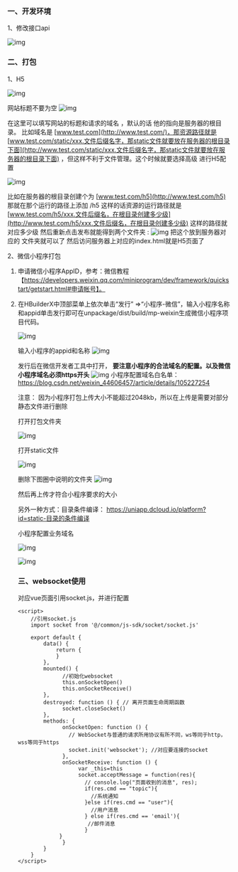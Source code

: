 ### 一、开发环境

1、修改接口api

![img](https://img.kancloud.cn/4e/ff/4efff062a973fab2d04045a2aafa56dd_1374x534.png)

### 二、打包

1、H5

![img](https://img.kancloud.cn/45/f1/45f1aa90a5954119782944fb3be0c0f8_1920x1080.png)

网站标题不要为空
![img](https://img.kancloud.cn/d2/fc/d2fca7cdcf96ae0a661f1f33b3908a66_426x195.png)

在这里可以填写网站的标题和请求的域名 ，默认的话 他的指向是服务器的根目录。
比如域名是 [www.test.com](http://www.test.com/)，那资源路径就是 [www.test.com/static/xxx.文件后缀名字，那static文件就要放在服务器的根目录下面](http://www.test.com/static/xxx.文件后缀名字，那static文件就要放在服务器的根目录下面) ，但这样不利于文件管理。这个时候就要选择高级 进行H5配置

![img](https://img.kancloud.cn/e7/9d/e79d5141fdaa260fe4cc6da892e07db3_757x590.png)

比如在服务器的根目录创建个为 [www.test.com/h5](http://www.test.com/h5) 那就在那个运行的路径上添加 /h5
这样的话资源的运行路径就是 [www.test.com/h5/xxx.文件后缀名，在根目录创建多少级](http://www.test.com/h5/xxx.文件后缀名，在根目录创建多少级) 这样的路径就对应多少级
然后重新点击发布就能得到两个文件夹
:
![img](https://img.kancloud.cn/af/0f/af0fb1c433f3b52e680e29531365a9e4_650x164.png)
把这个放到服务器对应的 文件夹就可以了 然后访问服务器上对应的index.html就是H5页面了

2、微信小程序打包

1. 申请微信小程序AppID，参考：微信教程【https://developers.weixin.qq.com/miniprogram/dev/framework/quickstart/getstart.html#申请帐号】。

2. 在HBuilderX中顶部菜单上依次单击“发行” =>“小程序-微信”，输入小程序名称和appid单击发行即可在unpackage/dist/build/mp-weixin生成微信小程序项目代码。

   ![img](https://img.kancloud.cn/6e/2c/6e2c306c9674accc64ec8f5d24e14c06_1920x1080.png)

   输入小程序的appid和名称
   ![img](https://img.kancloud.cn/98/76/9876b1aaa9699ef1cd97e1cea67ec568_833x397.png)

   发行后在微信开发者工具中打开，
   **要注意小程序的合法域名的配置。以及微信小程序域名必须https开头**
   ![img](https://img.kancloud.cn/fd/ec/fdec91f7e7c2655f8f21e5c12b36b607_1919x748.png)
   小程序配置域名白名单：https://blog.csdn.net/weixin_44606457/article/details/105227254

   注意：
   因为小程序打包上传大小不能超过2048kb，所以在上传是需要对部分静态文件进行删除

   打开打包文件夹

   ![img](https://img.kancloud.cn/b2/d1/b2d15e18eb376e02ab7f146e302904a9_1311x693.png)

   打开static文件

   ![img](https://img.kancloud.cn/c7/af/c7af19209f34ba0b01ec5bf73832a937_385x263.png)

   删除下图圈中说明的文件夹
   ![img](https://img.kancloud.cn/c4/a4/c4a4b9b1fa8629b8d484cfcf0fe63c2d_1499x374.png)

   然后再上传才符合小程序要求的大小

   另外一种方式：目录条件编译：
   https://uniapp.dcloud.io/platform?id=static-目录的条件编译

   小程序配置业务域名

   ![img](https://img.kancloud.cn/f9/34/f934c7965f8e7c9767574651537f6611_1305x801.png)

   ![img](https://img.kancloud.cn/35/79/3579d02a52f31e74b8c198101ad24b9a_1445x776.png)

   ### 三、websocket使用

   对应vue页面引用socket.js，并进行配置

   ```
   <script>
       //引用socket.js
       import socket from '@/common/js-sdk/socket/socket.js'
   
       export default {
           data() {
               return {
               }
           },
           mounted() { 
                 //初始化websocket
                 this.onSocketOpen()
                 this.onSocketReceive()
           },
           destroyed: function () { // 离开页面生命周期函数
                 socket.closeSocket()
           },
           methods: {
                 onSocketOpen: function () {
                   // WebSocket与普通的请求所用协议有所不同，ws等同于http，wss等同于https
                   socket.init('websocket'); //对应要连接的socket
                 },
                 onSocketReceive: function () {
                      var _this=this
                      socket.acceptMessage = function(res){
       					// console.log("页面收到的消息", res);
       					if(res.cmd == "topic"){
       					  //系统通知
       					}else if(res.cmd == "user"){
       					  //用户消息
       					} else if(res.cmd == 'email'){
       					 //邮件消息
       					}
       			}
                 }
           }
       }
   </script>
   ```

   

   

